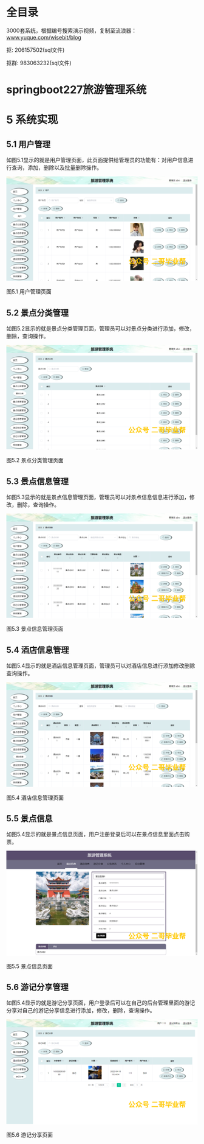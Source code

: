 # 全目录

3000套系统，根据编号搜索演示视频，复制至流浪器：www.yuque.com/wisebit/blog


<p>抠: 206157502(sql文件)</p>
<p>抠群: 983063232(sql文件)</p>


# springboot227旅游管理系统
# 5 系统实现
## 5.1 用户管理
如图5.1显示的就是用户管理页面，此页面提供给管理员的功能有：对用户信息进行查询，添加，删除以及批量删除操作。

![](/md/blog.012.png)

图5.1 用户管理页面
## 5.2 景点分类管理
如图5.2显示的就是景点分类管理页面，管理员可以对景点分类进行添加，修改，删除，查询操作。

![](/md/blog.013.png)

图5.2 景点分类管理页面
## 5.3 景点信息管理
如图5.3显示的就是景点信息管理页面，管理员可以对景点信息信息进行添加，修改，删除，查询操作。

![](/md/blog.014.png)

图5.3 景点信息管理页面
## 5.4 酒店信息管理
如图5.4显示的就是酒店信息管理页面，管理员可以对酒店信息进行添加修改删除查询操作。

![](/md/blog.015.png)

图5.4 酒店信息管理页面
## 5.5 景点信息
如图5.4显示的就是景点信息页面，用户注册登录后可以在景点信息里面点击购票。

![](/md/blog.016.png)

图5.5 景点信息页面
## 5.6 游记分享管理
如图5.4显示的就是游记分享页面，用户登录后可以在自己的后台管理里面的游记分享对自己的游记分享信息进行添加，修改，删除，查询操作。

![](/md/blog.017.png)

图5.6 游记分享页面
